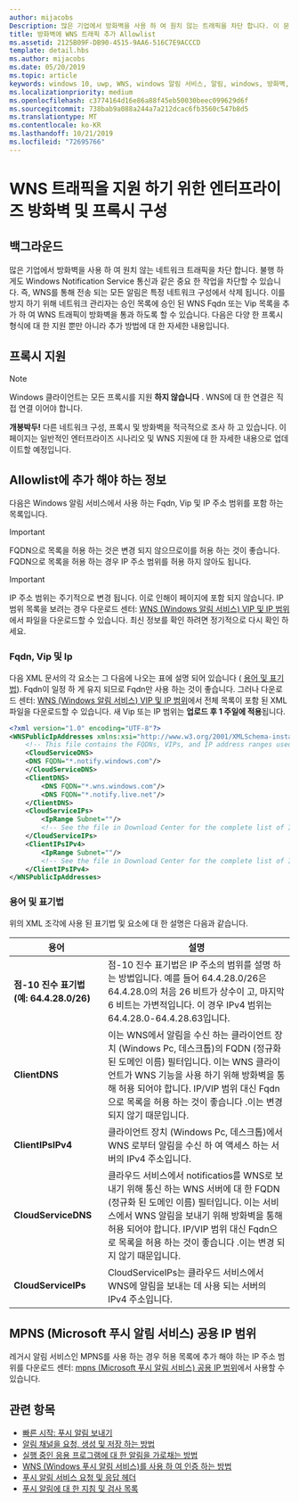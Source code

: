 ```yaml
---
author: mijacobs
Description: 많은 기업에서 방화벽을 사용 하 여 원치 않는 트래픽을 차단 합니다. 이 문서에서는 WNS 트래픽이 방화벽을 통과 하도록 허용 하는 방법을 설명 합니다.
title: 방화벽에 WNS 트래픽 추가 Allowlist
ms.assetid: 2125B09F-DB90-4515-9AA6-516C7E9ACCCD
template: detail.hbs
ms.author: mijacobs
ms.date: 05/20/2019
ms.topic: article
keywords: windows 10, uwp, WNS, windows 알림 서비스, 알림, windows, 방화벽, 문제 해결, IP, 트래픽, 엔터프라이즈, 네트워크, IPv4, VIP, FQDN, 공용 IP 주소
ms.localizationpriority: medium
ms.openlocfilehash: c3774164d16e86a88f45eb50030beec099629d6f
ms.sourcegitcommit: 738bab9a088a244a7a212dcac6fb3560c547b8d5
ms.translationtype: MT
ms.contentlocale: ko-KR
ms.lasthandoff: 10/21/2019
ms.locfileid: "72695766"
---
```

# <a name="enterprise-firewall-and-proxy-configurations-to-support-wns-traffic"></a>WNS 트래픽을 지원 하기 위한 엔터프라이즈 방화벽 및 프록시 구성

## <a name="background"></a>백그라운드
많은 기업에서 방화벽을 사용 하 여 원치 않는 네트워크 트래픽을 차단 합니다. 불행 하 게도 Windows Notification Service 통신과 같은 중요 한 작업을 차단할 수 있습니다. 즉, WNS를 통해 전송 되는 모든 알림은 특정 네트워크 구성에서 삭제 됩니다. 이를 방지 하기 위해 네트워크 관리자는 승인 목록에 승인 된 WNS Fqdn 또는 Vip 목록을 추가 하 여 WNS 트래픽이 방화벽을 통과 하도록 할 수 있습니다. 다음은 다양 한 프록시 형식에 대 한 지원 뿐만 아니라 추가 방법에 대 한 자세한 내용입니다.

## <a name="proxy-support"></a>프록시 지원

> [!Note]
> Windows 클라이언트는 모든 프록시를 지원 **하지 않습니다** . WNS에 대 한 연결은 직접 연결 이어야 합니다.

**개봉박두!** 다른 네트워크 구성, 프록시 및 방화벽을 적극적으로 조사 하 고 있습니다. 이 페이지는 일반적인 엔터프라이즈 시나리오 및 WNS 지원에 대 한 자세한 내용으로 업데이트할 예정입니다.


## <a name="what-information-should-be-added-to-the-allowlist"></a>Allowlist에 추가 해야 하는 정보
다음은 Windows 알림 서비스에서 사용 하는 Fqdn, Vip 및 IP 주소 범위를 포함 하는 목록입니다. 

> [!IMPORTANT]
> FQDN으로 목록을 허용 하는 것은 변경 되지 않으므로이를 허용 하는 것이 좋습니다. FQDN으로 목록을 허용 하는 경우 IP 주소 범위를 허용 하지 않아도 됩니다.

> [!IMPORTANT]
> IP 주소 범위는 주기적으로 변경 됩니다. 이로 인해이 페이지에 포함 되지 않습니다. IP 범위 목록을 보려는 경우 다운로드 센터: [WNS (Windows 알림 서비스) VIP 및 IP 범위](https://www.microsoft.com/download/details.aspx?id=44238)에서 파일을 다운로드할 수 있습니다. 최신 정보를 확인 하려면 정기적으로 다시 확인 하세요. 


### <a name="fqdns-vips-and-ips"></a>Fqdn, Vip 및 Ip
다음 XML 문서의 각 요소는 그 다음에 나오는 표에 설명 되어 있습니다 ( [용어 및 표기법](#terms-and-notations)). Fqdn이 일정 하 게 유지 되므로 Fqdn만 사용 하는 것이 좋습니다. 그러나 다운로드 센터: [WNS (Windows 알림 서비스) VIP 및 IP 범위](https://www.microsoft.com/download/details.aspx?id=44238)에서 전체 목록이 포함 된 XML 파일을 다운로드할 수 있습니다. 새 Vip 또는 IP 범위는 **업로드 후 1 주일에 적용**됩니다.

```XML
<?xml version="1.0" encoding="UTF-8"?>
<WNSPublicIpAddresses xmlns:xsi="http://www.w3.org/2001/XMLSchema-instance" xmlns:xsd="http://www.w3.org/2001/XMLSchema">
    <!-- This file contains the FQDNs, VIPs, and IP address ranges used by the Windows Notification Service. A new text file will be uploaded every time a new VIP or IP range is released in production.  Please copy the below information and perform the necessary changes on your site. Endpoints in CloudService nodes are used for cloud services to send notifications to WNS. Endpoints in Client nodes are used by devices to receive notifications from WNS. --> 
    <CloudServiceDNS>
    <DNS FQDN="*.notify.windows.com"/>
    </CloudServiceDNS>
    <ClientDNS>
        <DNS FQDN="*.wns.windows.com"/>
        <DNS FQDN="*.notify.live.net"/>
    </ClientDNS>
    <CloudServiceIPs>
        <IpRange Subnet=""/>
        <!-- See the file in Download Center for the complete list of IP ranges -->
    </CloudServiceIPs>
    <ClientIPsIPv4>
        <IpRange Subnet=""/>
        <!-- See the file in Download Center for the complete list of IP ranges -->
    </ClientIPsIPv4>
</WNSPublicIpAddresses>

```

### <a name="terms-and-notations"></a>용어 및 표기법
위의 XML 조각에 사용 된 표기법 및 요소에 대 한 설명은 다음과 같습니다.

| 용어 | 설명 |
|---|---|
| **점-10 진수 표기법 (예: 64.4.28.0/26)** | 점-10 진수 표기법은 IP 주소의 범위를 설명 하는 방법입니다. 예를 들어 64.4.28.0/26은 64.4.28.0의 처음 26 비트가 상수이 고, 마지막 6 비트는 가변적입니다.  이 경우 IPv4 범위는 64.4.28.0-64.4.28.63입니다. |
| **ClientDNS** | 이는 WNS에서 알림을 수신 하는 클라이언트 장치 (Windows Pc, 데스크톱)의 FQDN (정규화 된 도메인 이름) 필터입니다. 이는 WNS 클라이언트가 WNS 기능을 사용 하기 위해 방화벽을 통해 허용 되어야 합니다.  IP/VIP 범위 대신 Fqdn으로 목록을 허용 하는 것이 좋습니다 .이는 변경 되지 않기 때문입니다. |
| **ClientIPsIPv4** | 클라이언트 장치 (Windows Pc, 데스크톱)에서 WNS 로부터 알림을 수신 하 여 액세스 하는 서버의 IPv4 주소입니다. |
| **CloudServiceDNS** | 클라우드 서비스에서 notificatios를 WNS로 보내기 위해 통신 하는 WNS 서버에 대 한 FQDN (정규화 된 도메인 이름) 필터입니다. 이는 서비스에서 WNS 알림을 보내기 위해 방화벽을 통해 허용 되어야 합니다.  IP/VIP 범위 대신 Fqdn으로 목록을 허용 하는 것이 좋습니다 .이는 변경 되지 않기 때문입니다.|
| **CloudServiceIPs** | CloudServiceIPs는 클라우드 서비스에서 WNS에 알림을 보내는 데 사용 되는 서버의 IPv4 주소입니다.  |


## <a name="microsoft-push-notifications-service-mpns-public-ip-ranges"></a>MPNS (Microsoft 푸시 알림 서비스) 공용 IP 범위
레거시 알림 서비스인 MPNS를 사용 하는 경우 허용 목록에 추가 해야 하는 IP 주소 범위를 다운로드 센터: [mpns (Microsoft 푸시 알림 서비스) 공용 IP 범위](https://www.microsoft.com/download/details.aspx?id=44535)에서 사용할 수 있습니다.


## <a name="related-topics"></a>관련 항목

* [빠른 시작: 푸시 알림 보내기](https://docs.microsoft.com/previous-versions/windows/apps/hh868252(v=win.10))
* [알림 채널을 요청, 생성 및 저장 하는 방법](https://docs.microsoft.com/previous-versions/windows/apps/hh465412(v=win.10))
* [실행 중인 응용 프로그램에 대 한 알림을 가로채는 방법](https://docs.microsoft.com/previous-versions/windows/apps/jj709907(v=win.10))
* [WNS (Windows 푸시 알림 서비스)를 사용 하 여 인증 하는 방법](https://docs.microsoft.com/previous-versions/windows/apps/hh465407(v=win.10))
* [푸시 알림 서비스 요청 및 응답 헤더](https://docs.microsoft.com/previous-versions/windows/apps/hh465435(v=win.10))
* [푸시 알림에 대 한 지침 및 검사 목록](https://docs.microsoft.com/windows/uwp/controls-and-patterns/tiles-and-notifications-windows-push-notification-services--wns--overview)
 
